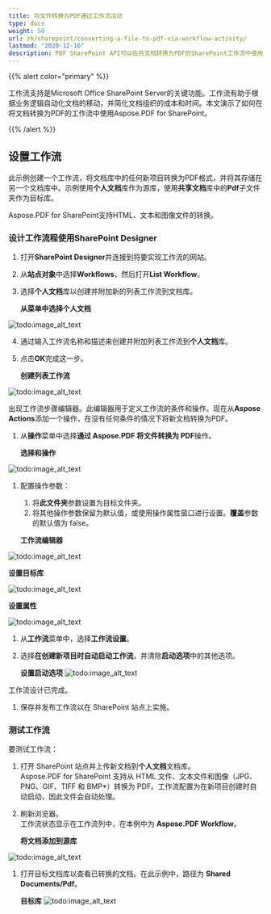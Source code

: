 ```yaml
---
title: 将文件转换为PDF通过工作流活动
type: docs
weight: 50
url: zh/sharepoint/converting-a-file-to-pdf-via-workflow-activity/
lastmod: "2020-12-16"
description: PDF SharePoint API可以在将文档转换为PDF的SharePoint工作流中使用。
---
```


{{% alert color="primary" %}}

工作流支持是Microsoft Office SharePoint Server的关键功能。工作流有助于根据业务逻辑自动化文档的移动，并简化文档组织的成本和时间。本文演示了如何在将文档转换为PDF的工作流中使用Aspose.PDF for SharePoint。

{{% /alert %}}
## **设置工作流**

此示例创建一个工作流，将文档库中的任何新项目转换为PDF格式，并将其存储在另一个文档库中。示例使用**个人文档**库作为源库，使用**共享文档**库中的**Pdf**子文件夹作为目标库。

Aspose.PDF for SharePoint支持HTML、文本和图像文件的转换。

### **设计工作流程使用SharePoint Designer**

1. 打开**SharePoint Designer**并连接到将要实现工作流的网站。
2. 从**站点对象**中选择**Workflows**，然后打开**List Workflow**。
3. 选择**个人文档**库以创建并附加新的列表工作流到文档库。

   **从菜单中选择个人文档**

![todo:image_alt_text](converting-a-file-to-pdf-via-workflow-activity_1.png)

4. 通过输入工作流名称和描述来创建并附加列表工作流到**个人文档**库。
5. 点击**OK**完成这一步。

   **创建列表工作流**

![todo:image_alt_text](converting-a-file-to-pdf-via-workflow-activity_2.png)

出现工作流步骤编辑器。此编辑器用于定义工作流的条件和操作。现在从**Aspose Actions**添加一个操作，在没有任何条件的情况下将新文档转换为PDF。
1. 从**操作**菜单中选择**通过 Aspose.PDF 将文件转换为 PDF**操作。

   **选择和操作**

![todo:image_alt_text](converting-a-file-to-pdf-via-workflow-activity_3.png)

1. 配置操作参数：
   1. 将**此文件夹**参数设置为目标文件夹。
   1. 将其他操作参数保留为默认值，或使用操作属性窗口进行设置。**覆盖**参数的默认值为 false。

   **工作流编辑器**

![todo:image_alt_text](converting-a-file-to-pdf-via-workflow-activity_4.png)

**设置目标库**

![todo:image_alt_text](converting-a-file-to-pdf-via-workflow-activity_5.png)

**设置属性**

![todo:image_alt_text](converting-a-file-to-pdf-via-workflow-activity_6.png)

1. 从**工作流**菜单中，选择**工作流设置**。
1. 选择**在创建新项目时自动启动工作流**，并清除**启动选项**中的其他选项。

   **设置启动选项**
![todo:image_alt_text](converting-a-file-to-pdf-via-workflow-activity_7.png)

工作流设计已完成。

1. 保存并发布工作流以在 SharePoint 站点上实施。

### **测试工作流**

要测试工作流：

1. 打开 SharePoint 站点并上传新文档到**个人文档**文档库。  
   Aspose.PDF for SharePoint 支持从 HTML 文件、文本文件和图像（JPG、PNG、GIF、TIFF 和 BMP*）转换为 PDF。工作流配置为在新项目创建时自动启动，因此文件会自动处理。
1. 刷新浏览器。  
   工作流状态显示在工作流列中，在本例中为 **Aspose.PDF Workflow**。

   **将文档添加到源库**

![todo:image_alt_text](converting-a-file-to-pdf-via-workflow-activity_8.png)

1. 打开目标文档库以查看已转换的文档。在此示例中，路径为 **Shared Documents/Pdf**。

   **目标库**
![todo:image_alt_text](converting-a-file-to-pdf-via-workflow-activity_9.png)